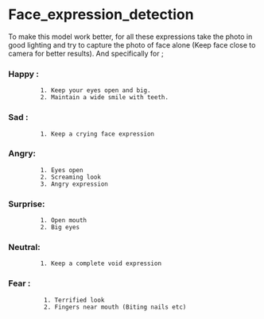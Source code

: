 # Face_expression_detection
To make this model work better, for all these expressions take the photo in good lighting and try to 
capture the photo of face alone (Keep face close to camera for better results).
And specifically for ;
### Happy : 
             1. Keep your eyes open and big.
             2. Maintain a wide smile with teeth.

### Sad :
             1. Keep a crying face expression
             
### Angry:  
             1. Eyes open 
             2. Screaming look
             3. Angry expression

### Surprise:
             1. Open mouth 
             2. Big eyes

### Neutral:     
             1. Keep a complete void expression

### Fear :     
              1. Terrified look
              2. Fingers near mouth (Biting nails etc)

